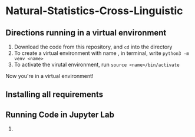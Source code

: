 # Natural-Statistics-Cross-Linguistic

## Directions running in a virtual environment

1) Download the code from this repository, and ```cd``` into the directory
2) To create a virtual environment with name <name>, in terminal, write ```python3 -m venv <name>```
3) To activate the virutal environment, run ```source <name>/bin/activate```

Now you're in a virtual environment!
  
## Installing all requirements
  

 
  
## Running Code in Jupyter Lab
  
  1) 
